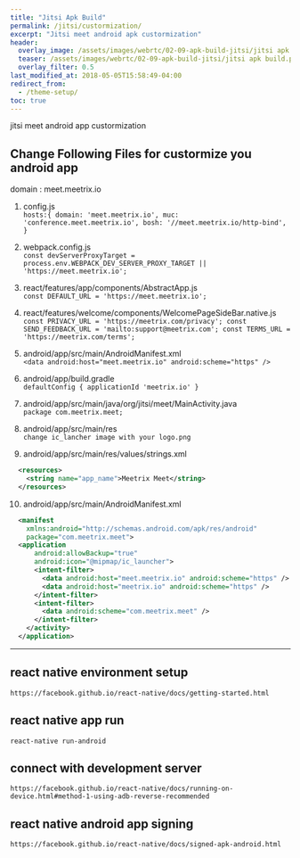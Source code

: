 ```yaml
---
title: "Jitsi Apk Build"
permalink: /jitsi/custormization/
excerpt: "Jitsi meet android apk custormization"
header:
  overlay_image: /assets/images/webrtc/02-09-apk-build-jitsi/jitsi apk build.png
  teaser: /assets/images/webrtc/02-09-apk-build-jitsi/jitsi apk build.png
  overlay_filter: 0.5
last_modified_at: 2018-05-05T15:58:49-04:00
redirect_from:
  - /theme-setup/
toc: true
---
```


jitsi meet android app custormization

## Change Following Files  for custormize you android app

domain : meet.meetrix.io

1. config.js<br/>
`hosts:{
    domain: 'meet.meetrix.io',
    muc: 'conference.meet.meetrix.io',
    bosh: '//meet.meetrix.io/http-bind',
  }`
2. webpack.config.js<br/>
  `const devServerProxyTarget
    = process.env.WEBPACK_DEV_SERVER_PROXY_TARGET || 'https://meet.meetrix.io';`

3. react/features/app/components/AbstractApp.js<br/>
  `const DEFAULT_URL = 'https://meet.meetrix.io';`

4. react/features/welcome/components/WelcomePageSideBar.native.js<br/>
  `const PRIVACY_URL = 'https://meetrix.com/privacy';
  const SEND_FEEDBACK_URL = 'mailto:support@meetrix.com';
  const TERMS_URL = 'https://meetrix.com/terms';`

5. android/app/src/main/AndroidManifest.xml<br/>
  `<data android:host="meet.meetrix.io" android:scheme="https" />`

6. android/app/build.gradle<br/>
  `defaultConfig {
        applicationId 'meetrix.io'
  }`
7. android/app/src/main/java/org/jitsi/meet/MainActivity.java<br/>
  `package com.meetrix.meet;`

8. android/app/src/main/res <br/>
  `change ic_lancher image with your logo.png`
  
9. android/app/src/main/res/values/strings.xml<br/>
 ```xml
   <resources>
     <string name="app_name">Meetrix Meet</string>
   </resources>
 ```
10. android/app/src/main/AndroidManifest.xml<br/>
  ```xml
    <manifest
      xmlns:android="http://schemas.android.com/apk/res/android"
      package="com.meetrix.meet">
    <application
        android:allowBackup="true"
        android:icon="@mipmap/ic_launcher">
        <intent-filter>
          <data android:host="meet.meetrix.io" android:scheme="https" />
          <data android:host="meetrix.io" android:scheme="https" />
        </intent-filter>
        <intent-filter>
          <data android:scheme="com.meetrix.meet" />
        </intent-filter>
      </activity>
    </application>
  ```
---
## react native environment setup
  `https://facebook.github.io/react-native/docs/getting-started.html`
## react native app run
  `react-native run-android`
## connect with development server
  `https://facebook.github.io/react-native/docs/running-on-device.html#method-1-using-adb-reverse-recommended`
## react native android app signing
  `https://facebook.github.io/react-native/docs/signed-apk-android.html`











